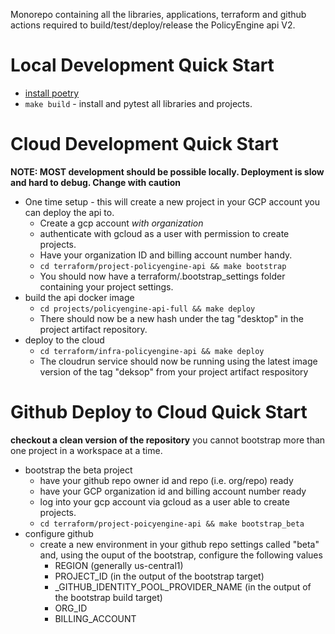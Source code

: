Monorepo containing all the libraries, applications, terraform and github actions required to build/test/deploy/release the PolicyEngine api V2.

# Local Development Quick Start
* [install poetry](https://python-poetry.org/docs/#installation)
* ``make build`` - install and pytest all libraries and projects.

# Cloud Development Quick Start
__NOTE: MOST development should be possible locally. Deployment is slow and hard to debug. Change with caution__

* One time setup - this will create a new project in your GCP account you can deploy the api to.
  * Create a gcp account _with organization_
  * authenticate with gcloud as a user with permission to create projects.
  * Have your organization ID and billing account number handy.
  * ``cd terraform/project-policyengine-api && make bootstrap``
  * You should now have a terraform/.bootstrap_settings folder containing your project settings.
* build the api docker image
  * ``cd projects/policyengine-api-full && make deploy``
  * There should now be a new hash under the tag "desktop" in the project artifact repository.
* deploy to the cloud
  * ``cd terraform/infra-policyengine-api && make deploy``
  * The cloudrun service should now be running using the latest image version of the tag "deksop" from your project artifact respository

# Github Deploy to Cloud Quick Start

__checkout a clean version of the repository__ you cannot bootstrap more than one project 
in a workspace at a time.

* bootstrap the beta project
  * have your github repo owner id and repo (i.e. org/repo) ready
  * have your GCP organization id and billing account number ready
  * log into your gcp account via gcloud as a user able to create projects.
  * ``cd terraform/project-poicyengine-api && make bootstrap_beta``
* configure github
  * create a new environment in your github repo settings called "beta" and, using the ouput of the bootstrap, configure the following values
    * REGION (generally us-central1)
    * PROJECT_ID (in the output of the bootstrap target)
    * _GITHUB_IDENTITY_POOL_PROVIDER_NAME (in the output of the bootstrap build target)
    * ORG_ID
    * BILLING_ACCOUNT